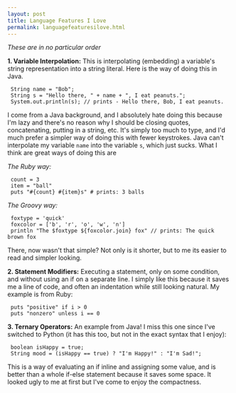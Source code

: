 ```yaml
---
layout: post
title: Language Features I Love
permalink: languagefeaturesilove.html
---
```


_These are in no particular order_

__1. Variable Interpolation:__ This is interpolating (embedding) a variable's string representation into a string literal.  Here is the way of doing this in Java.

     String name = "Bob";
     String s = "Hello there, " + name + ", I eat peanuts.";
     System.out.println(s); // prints - Hello there, Bob, I eat peanuts.

I come from a Java background, and I absolutely hate doing this because I'm lazy and there's no reason why I should be closing quotes, concatenating, putting in a string, etc.  It's simply too much to type, and I'd much prefer a simpler way of doing this with fewer keystrokes.  Java can't interpolate my variable ```name``` into the variable ```s```, which just sucks.  What I think are great ways of doing this are

_The Ruby way:_

     count = 3
     item = "ball"
     puts "#{count} #{item}s" # prints: 3 balls

_The Groovy way:_

     foxtype = 'quick'
     foxcolor = ['b', 'r', 'o', 'w', 'n']
     println "The $foxtype ${foxcolor.join} fox" // prints: The quick brown fox

There, now wasn't that simple?  Not only is it shorter, but to me its easier to read and simpler looking.

__2. Statement Modifiers:__ Executing a statement, only on some condition, and without using an if on a separate line.  I simply like this because it saves me a line of code, and often an indentation while still looking natural.  My example is from Ruby:

     puts "positive" if i > 0
     puts "nonzero" unless i == 0

__3. Ternary Operators:__ An example from Java!  I miss this one since I've switched to Python (it has this too, but not in the exact syntax that I enjoy):

     boolean isHappy = true;
     String mood = (isHappy == true) ? "I'm Happy!" : "I'm Sad!"; 

This is a way of evaluating an if inline and assigning some value, and is better than a whole if-else statement because it saves some space.  It looked ugly to me at first but I've come to enjoy the compactness.  

